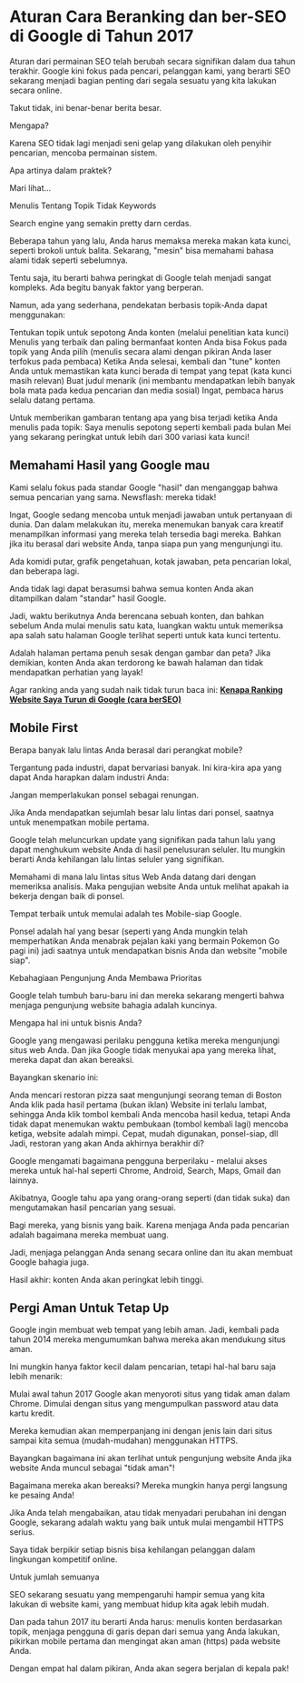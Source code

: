 # Aturan Cara Beranking dan ber-SEO di Google di Tahun 2017

Aturan dari permainan SEO telah berubah secara signifikan dalam dua tahun terakhir. Google kini fokus pada pencari, pelanggan kami, yang berarti SEO sekarang menjadi bagian penting dari segala sesuatu yang kita lakukan secara online.

Takut tidak, ini benar-benar berita besar.

Mengapa?

Karena SEO tidak lagi menjadi seni gelap yang dilakukan oleh penyihir pencarian, mencoba permainan sistem.

Apa artinya dalam praktek?

Mari lihat…

Menulis Tentang Topik Tidak Keywords

Search engine yang semakin pretty darn cerdas.

Beberapa tahun yang lalu, Anda harus memaksa mereka makan kata kunci, seperti brokoli untuk balita. Sekarang, "mesin" bisa memahami bahasa alami tidak seperti sebelumnya.

Tentu saja, itu berarti bahwa peringkat di Google telah menjadi sangat kompleks. Ada begitu banyak faktor yang berperan.

Namun, ada yang sederhana, pendekatan berbasis topik-Anda dapat menggunakan:

Tentukan topik untuk sepotong Anda konten (melalui penelitian kata kunci)
Menulis yang terbaik dan paling bermanfaat konten Anda bisa
Fokus pada topik yang Anda pilih (menulis secara alami dengan pikiran Anda laser terfokus pada pembaca)
Ketika Anda selesai, kembali dan "tune" konten Anda untuk memastikan kata kunci berada di tempat yang tepat (kata kunci masih relevan)
Buat judul menarik (ini membantu mendapatkan lebih banyak bola mata pada kedua pencarian dan media sosial)
Ingat, pembaca harus selalu datang pertama.

Untuk memberikan gambaran tentang apa yang bisa terjadi ketika Anda menulis pada topik: Saya menulis sepotong seperti kembali pada bulan Mei yang sekarang peringkat untuk lebih dari 300 variasi kata kunci!

## Memahami Hasil yang Google  mau

Kami selalu fokus pada standar Google "hasil" dan menganggap bahwa semua pencarian yang sama. Newsflash: mereka tidak!

Ingat, Google sedang mencoba untuk menjadi jawaban untuk pertanyaan di dunia. Dan dalam melakukan itu, mereka menemukan banyak cara kreatif menampilkan informasi yang mereka telah tersedia bagi mereka. Bahkan jika itu berasal dari website Anda, tanpa siapa pun yang mengunjungi itu.

Ada komidi putar, grafik pengetahuan, kotak jawaban, peta pencarian lokal, dan beberapa lagi.

Anda tidak lagi dapat berasumsi bahwa semua konten Anda akan ditampilkan dalam "standar" hasil Google.

Jadi, waktu berikutnya Anda berencana sebuah konten, dan bahkan sebelum Anda mulai menulis satu kata, luangkan waktu untuk memeriksa apa salah satu halaman Google terlihat seperti untuk kata kunci tertentu.

Adalah halaman pertama penuh sesak dengan gambar dan peta? Jika demikian, konten Anda akan terdorong ke bawah halaman dan tidak mendapatkan perhatian yang layak!

Agar ranking anda yang sudah naik tidak turun baca ini: __[Kenapa Ranking Website Saya Turun di Google (cara berSEO)](https://berdu.id/blog/kenapa-ranking-toko-online-di-google-turun)__

## Mobile First

Berapa banyak lalu lintas Anda berasal dari perangkat mobile?

Tergantung pada industri, dapat bervariasi banyak. Ini kira-kira apa yang dapat Anda harapkan dalam industri Anda:

Jangan memperlakukan ponsel sebagai renungan.

Jika Anda mendapatkan sejumlah besar lalu lintas dari ponsel, saatnya untuk menempatkan mobile pertama.

Google telah meluncurkan update yang signifikan pada tahun lalu yang dapat menghukum website Anda di hasil penelusuran seluler. Itu mungkin berarti Anda kehilangan lalu lintas seluler yang signifikan.

Memahami di mana lalu lintas situs Web Anda datang dari dengan memeriksa analisis. Maka pengujian website Anda untuk melihat apakah ia bekerja dengan baik di ponsel.

Tempat terbaik untuk memulai adalah tes Mobile-siap Google.

Ponsel adalah hal yang besar (seperti yang Anda mungkin telah memperhatikan Anda menabrak pejalan kaki yang bermain Pokemon Go pagi ini) jadi saatnya untuk mendapatkan bisnis Anda dan website "mobile siap".

Kebahagiaan Pengunjung Anda Membawa Prioritas

Google telah tumbuh baru-baru ini dan mereka sekarang mengerti bahwa menjaga pengunjung website bahagia adalah kuncinya.

Mengapa hal ini untuk bisnis Anda?

Google yang mengawasi perilaku pengguna ketika mereka mengunjungi situs web Anda. Dan jika Google tidak menyukai apa yang mereka lihat, mereka dapat dan akan bereaksi.

Bayangkan skenario ini:

Anda mencari restoran pizza saat mengunjungi seorang teman di Boston
Anda klik pada hasil pertama (bukan iklan)
Website ini terlalu lambat, sehingga Anda klik tombol kembali
Anda mencoba hasil kedua, tetapi Anda tidak dapat menemukan waktu pembukaan (tombol kembali lagi)
mencoba ketiga, website adalah mimpi. Cepat, mudah digunakan, ponsel-siap, dll
Jadi, restoran yang akan Anda akhirnya berakhir di?

Google mengamati bagaimana pengguna berperilaku - melalui akses mereka untuk hal-hal seperti Chrome, Android, Search, Maps, Gmail dan lainnya.

Akibatnya, Google tahu apa yang orang-orang seperti (dan tidak suka) dan mengutamakan hasil pencarian yang sesuai.

Bagi mereka, yang bisnis yang baik. Karena menjaga Anda pada pencarian adalah bagaimana mereka membuat uang.

Jadi, menjaga pelanggan Anda senang secara online dan itu akan membuat Google bahagia juga.

Hasil akhir: konten Anda akan peringkat lebih tinggi.

## Pergi Aman Untuk Tetap Up

Google ingin membuat web tempat yang lebih aman. Jadi, kembali pada tahun 2014 mereka mengumumkan bahwa mereka akan mendukung situs aman.

Ini mungkin hanya faktor kecil dalam pencarian, tetapi hal-hal baru saja lebih menarik:

Mulai awal tahun 2017 Google akan menyoroti situs yang tidak aman dalam Chrome. Dimulai dengan situs yang mengumpulkan password atau data kartu kredit.

Mereka kemudian akan memperpanjang ini dengan jenis lain dari situs sampai kita semua (mudah-mudahan) menggunakan HTTPS.

Bayangkan bagaimana ini akan terlihat untuk pengunjung website Anda jika website Anda muncul sebagai "tidak aman"!

Bagaimana mereka akan bereaksi? Mereka mungkin hanya pergi langsung ke pesaing Anda!

Jika Anda telah mengabaikan, atau tidak menyadari perubahan ini dengan Google, sekarang adalah waktu yang baik untuk mulai mengambil HTTPS serius.

Saya tidak berpikir setiap bisnis bisa kehilangan pelanggan dalam lingkungan kompetitif online.

Untuk jumlah semuanya

SEO sekarang sesuatu yang mempengaruhi hampir semua yang kita lakukan di website kami, yang membuat hidup kita agak lebih mudah.

Dan pada tahun 2017 itu berarti Anda harus: menulis konten berdasarkan topik, menjaga pengguna di garis depan dari semua yang Anda lakukan, pikirkan mobile pertama dan mengingat akan aman (https) pada website Anda.

Dengan empat hal dalam pikiran, Anda akan segera berjalan di kepala pak!
